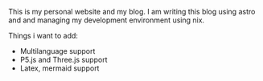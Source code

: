 

This is my personal website and my blog. I am writing this blog using astro and and managing my development environment using nix.

Things i want to add:
- Multilanguage support
- P5.js and Three.js support
- Latex, mermaid support
